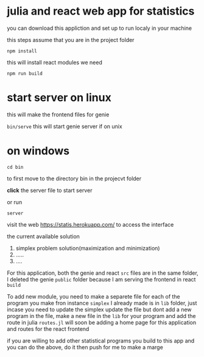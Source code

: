 # julia and react web app for statistics

you can download this appliction and set up to run localy in your machine

this steps assume that you are in the project folder

`npm install`

this will install react modules we need

`npm run build`

# start server on linux

this will make the frontend files for genie

`bin/serve`
this will start genie server if on unix

# on windows

`cd bin`

to first move to the directory bin in the projecvt folder

**click** the server file to start server

or run

`server`

visit the web https://statis.herokuapp.com/  to access the interface

the current available solution

   1. simplex problem solution(maximization and minimization)
   2. .....
   3. ....

For this application, both the genie and react `src` files are in the same folder, I deleted the genie `public` folder because I am serving the frontend in react `build`

To add new module, you need to make a separete file for each of the program you make fron instance `simplex` I already made is in `lib` folder, just incase you need to update the simplex update the file but dont add a new program in the file, make a new file in the `lib` for your program and add the route in julia `routes.jl` will soon be adding a home page for this application and routes for the react frontend

if you are willing to add other statistical programs you build to this app and you can do the above, do it then push for me to make a marge

